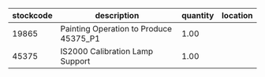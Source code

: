 |stockcode|description|quantity|location|
|---------|-----------|--------|--------|
|19865|Painting Operation to Produce 45375_P1|1.00||
|45375|IS2000 Calibration Lamp Support|1.00||
